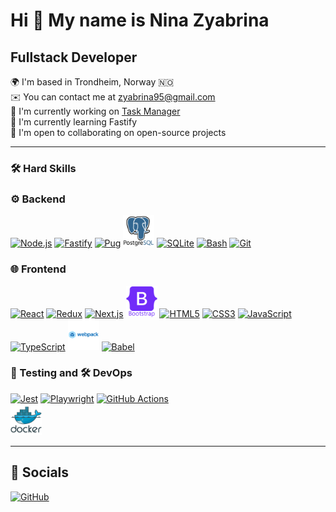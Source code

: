 # Hi 👋 My name is Nina Zyabrina

## Fullstack Developer

🌍 I'm based in Trondheim, Norway 🇳🇴  
✉️ You can contact me at [zyabrina95@gmail.com](mailto:zyabrina95@gmail.com)  
🚀 I'm currently working on [Task Manager](https://github.com/Zyabridos/taskManager)  
🧠 I'm currently learning Fastify  
🤝 I'm open to collaborating on open-source projects  

---

### 🛠 Hard Skills
### ⚙️ Backend
<div align="left"> <a href="https://nodejs.org/" target="_blank"><img src="https://profilinator.rishav.dev/skills-assets/nodejs-original-wordmark.svg" alt="Node.js" height="50" /></a> <a href="https://fastify.dev/" target="_blank"><img src="https://pbs.twimg.com/profile_images/970652657231847424/mWKpZoM4_400x400.jpg" alt="Fastify" height="50"/></a> <a href="https://pugjs.org/" target="_blank"><img src="https://cdn.worldvectorlogo.com/logos/pug.svg" alt="Pug" height="50"/></a> <a href="https://www.postgresql.org/" target="_blank"><img src="https://raw.githubusercontent.com/devicons/devicon/master/icons/postgresql/postgresql-original-wordmark.svg" alt="PostgreSQL" height="50"/></a> <a href="https://www.sqlite.org/" target="_blank"><img src="https://www.vectorlogo.zone/logos/sqlite/sqlite-icon.svg" alt="SQLite" height="50"/></a> <a href="https://www.gnu.org/software/bash/" target="_blank"><img src="https://profilinator.rishav.dev/skills-assets/gnu_bash-icon.svg" alt="Bash" height="50"/></a> <a href="https://git-scm.com/" target="_blank"><img src="https://profilinator.rishav.dev/skills-assets/git-scm-icon.svg" alt="Git" height="50"/></a> </div>

### 🌐 Frontend
<div align="left"> <a href="https://reactjs.org/" target="_blank"><img src="https://profilinator.rishav.dev/skills-assets/react-original-wordmark.svg" alt="React" height="50" /></a> <a href="https://redux.js.org/" target="_blank"><img src="https://profilinator.rishav.dev/skills-assets/redux-original.svg" alt="Redux" height="50" /></a> <a href="https://nextjs.org/" target="_blank"><img src="https://cdn.worldvectorlogo.com/logos/nextjs-2.svg" alt="Next.js" height="50"/></a> <a href="https://getbootstrap.com" target="_blank"><img src="https://raw.githubusercontent.com/devicons/devicon/master/icons/bootstrap/bootstrap-plain-wordmark.svg" alt="Bootstrap" height="50"/></a> <a href="https://www.w3.org/html/" target="_blank"><img src="https://profilinator.rishav.dev/skills-assets/html5-original-wordmark.svg" alt="HTML5" height="50"/></a> <a href="https://www.w3schools.com/css/" target="_blank"><img src="https://profilinator.rishav.dev/skills-assets/css3-original-wordmark.svg" alt="CSS3" height="50"/></a> <a href="https://www.javascript.com/" target="_blank"><img src="https://profilinator.rishav.dev/skills-assets/javascript-original.svg" alt="JavaScript" height="50"/></a> <a href="https://www.typescriptlang.org/" target="_blank"><img src="https://profilinator.rishav.dev/skills-assets/typescript-original.svg" alt="TypeScript" height="50"/></a> <a href="https://webpack.js.org/" target="_blank"><img src="https://raw.githubusercontent.com/devicons/devicon/d00d0969292a6569d45b06d3f350f463a0107b0d/icons/webpack/webpack-original-wordmark.svg" alt="Webpack" height="50"/></a> <a href="https://babeljs.io/" target="_blank"><img src="https://profilinator.rishav.dev/skills-assets/babel-plain.svg" alt="Babel" height="50"/></a> </div>

### 🧪 Testing and 🛠 DevOps
<div align="left"> <a href="https://jestjs.io/" target="_blank"><img src="https://www.vectorlogo.zone/logos/jestjsio/jestjsio-icon.svg" alt="Jest" height="50"/></a> <a href="https://playwright.dev/" target="_blank"><img src="https://seeklogo.com/images/P/playwright-logo-22FA8B9E63-seeklogo.com.png" alt="Playwright" height="50"/></a> <a href="https://github.com/features/actions" target="_blank"><img src="https://cdn.simpleicons.org/githubactions/2088FF" alt="GitHub Actions" height="50"/></a> </div> <div align="left"> <a href="https://www.docker.com/" target="_blank"><img src="https://raw.githubusercontent.com/devicons/devicon/master/icons/docker/docker-original-wordmark.svg" alt="Docker" height="50"/></a> </div>

---

## 🔗 Socials

[![GitHub](https://img.shields.io/badge/GitHub-000?logo=github&logoColor=white)](https://github.com/Zyabridos)
